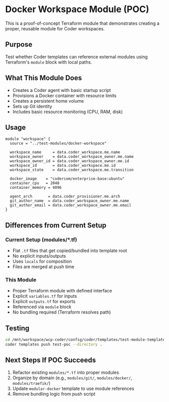 # Docker Workspace Module (POC)

This is a proof-of-concept Terraform module that demonstrates creating a proper, reusable module for Coder workspaces.

## Purpose

Test whether Coder templates can reference external modules using Terraform's `module` block with local paths.

## What This Module Does

- Creates a Coder agent with basic startup script
- Provisions a Docker container with resource limits
- Creates a persistent home volume
- Sets up Git identity
- Includes basic resource monitoring (CPU, RAM, disk)

## Usage

```hcl
module "workspace" {
  source = "../test-modules/docker-workspace"
  
  workspace_name     = data.coder_workspace.me.name
  workspace_owner    = data.coder_workspace_owner.me.name
  workspace_owner_id = data.coder_workspace_owner.me.id
  workspace_id       = data.coder_workspace.me.id
  workspace_state    = data.coder_workspace.me.transition
  
  docker_image    = "codercom/enterprise-base:ubuntu"
  container_cpu   = 2048
  container_memory = 4096
  
  agent_arch       = data.coder_provisioner.me.arch
  git_author_name  = data.coder_workspace_owner.me.name
  git_author_email = data.coder_workspace_owner.me.email
}
```

## Differences from Current Setup

### Current Setup (modules/*.tf)
- Flat `.tf` files that get copied/bundled into template root
- No explicit inputs/outputs
- Uses `locals` for composition
- Files are merged at push time

### This Module
- Proper Terraform module with defined interface
- Explicit `variables.tf` for inputs
- Explicit `outputs.tf` for exports
- Referenced via `module` block
- No bundling required (Terraform resolves path)

## Testing

```bash
cd /mnt/workspace/wcp-coder/config/coder/templates/test-module-template
coder templates push test-poc --directory .
```

## Next Steps If POC Succeeds

1. Refactor existing `modules/*.tf` into proper modules
2. Organize by domain (e.g., `modules/git/`, `modules/docker/`, `modules/traefik/`)
3. Update `modular-docker` template to use module references
4. Remove bundling logic from push script
